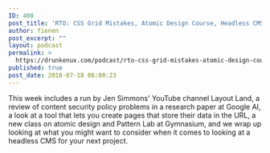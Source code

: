 ```yaml
---
ID: 400
post_title: 'RTO: CSS Grid Mistakes, Atomic Design Course, Headless CMS Tech&#8230;'
author: fienen
post_excerpt: ""
layout: podcast
permalink: >
  https://drunkenux.com/podcast/rto-css-grid-mistakes-atomic-design-course-headless-cms-tech/
published: true
post_date: 2018-07-18 06:00:23
---
```

This week includes a run by Jen Simmons' YouTube channel Layout Land, a review of content security policy problems in a research paper at Google AI, a look at a tool that lets you create pages that store their data in the URL, a new class on atomic design and Pattern Lab at Gymnasium, and we wrap up looking at what you might want to consider when it comes to looking at a headless CMS for your next project.